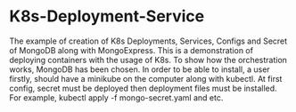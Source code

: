 # K8s-Deployment-Service
The example of creation of K8s Deployments, Services, Configs and Secret of MongoDB along with MongoExpress.
This is a demonstration of deploying containers with the usage of K8s. To show how the orchestration works, MongoDB has been chosen.
In order to be able to install, a user firstly, should have a minikube on the computer along with kubectl.
At first config, secret must be deployed then deployment files must be installed.
For example, kubectl apply -f mongo-secret.yaml and etc.
